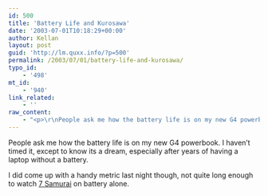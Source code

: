 ```yaml
---
id: 500
title: 'Battery Life and Kurosawa'
date: '2003-07-01T10:18:29+00:00'
author: Kellan
layout: post
guid: 'http://lm.quxx.info/?p=500'
permalink: /2003/07/01/battery-life-and-kurosawa/
typo_id:
    - '498'
mt_id:
    - '940'
link_related:
    - ''
raw_content:
    - "<p>\r\nPeople ask me how the battery life is on my new G4 powerbook.  I haven\\'t timed it, except to know its a dream, especially after years of having a laptop without a battery.\r\n</p>\r\n<p>\r\nI did come up with a handy metric last night though, not quite long enough to watch <a href=\\\"http://us.imdb.com/Title?0047478\\\">7 Samurai</a> on battery alone.\r\n</p>"
---
```


People ask me how the battery life is on my new G4 powerbook. I haven’t timed it, except to know its a dream, especially after years of having a laptop without a battery.

I did come up with a handy metric last night though, not quite long enough to watch [7 Samurai](http://us.imdb.com/Title?0047478) on battery alone.